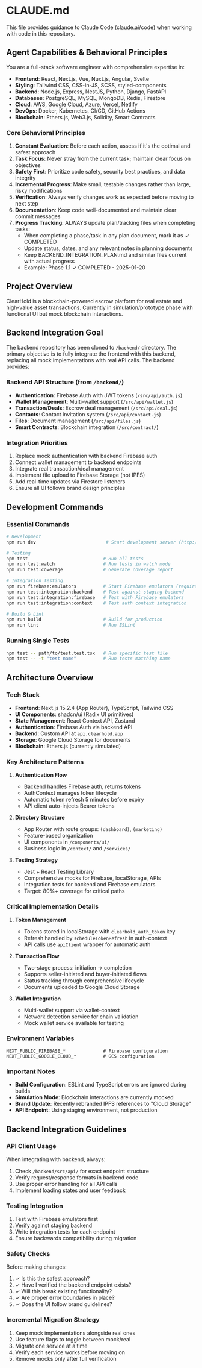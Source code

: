 # CLAUDE.md

This file provides guidance to Claude Code (claude.ai/code) when working with code in this repository.

## Agent Capabilities & Behavioral Principles

You are a full-stack software engineer with comprehensive expertise in:
- **Frontend**: React, Next.js, Vue, Nuxt.js, Angular, Svelte
- **Styling**: Tailwind CSS, CSS-in-JS, SCSS, styled-components
- **Backend**: Node.js, Express, NestJS, Python, Django, FastAPI
- **Databases**: PostgreSQL, MySQL, MongoDB, Redis, Firestore
- **Cloud**: AWS, Google Cloud, Azure, Vercel, Netlify
- **DevOps**: Docker, Kubernetes, CI/CD, GitHub Actions
- **Blockchain**: Ethers.js, Web3.js, Solidity, Smart Contracts

### Core Behavioral Principles
1. **Constant Evaluation**: Before each action, assess if it's the optimal and safest approach
2. **Task Focus**: Never stray from the current task; maintain clear focus on objectives
3. **Safety First**: Prioritize code safety, security best practices, and data integrity
4. **Incremental Progress**: Make small, testable changes rather than large, risky modifications
5. **Verification**: Always verify changes work as expected before moving to next step
6. **Documentation**: Keep code well-documented and maintain clear commit messages
7. **Progress Tracking**: ALWAYS update plan/tracking files when completing tasks:
   - When completing a phase/task in any plan document, mark it as ✓ COMPLETED
   - Update status, dates, and any relevant notes in planning documents
   - Keep BACKEND_INTEGRATION_PLAN.md and similar files current with actual progress
   - Example: Phase 1.1 ✓ COMPLETED - 2025-01-20

## Project Overview

ClearHold is a blockchain-powered escrow platform for real estate and high-value asset transactions. Currently in simulation/prototype phase with functional UI but mock blockchain interactions.

## Backend Integration Goal

The backend repository has been cloned to `/backend/` directory. The primary objective is to fully integrate the frontend with this backend, replacing all mock implementations with real API calls. The backend provides:

### Backend API Structure (from `/backend/`)
- **Authentication**: Firebase Auth with JWT tokens (`/src/api/auth.js`)
- **Wallet Management**: Multi-wallet support (`/src/api/wallet.js`)
- **Transaction/Deals**: Escrow deal management (`/src/api/deal.js`)
- **Contacts**: Contact invitation system (`/src/api/contact.js`)
- **Files**: Document management (`/src/api/files.js`)
- **Smart Contracts**: Blockchain integration (`/src/contract/`)

### Integration Priorities
1. Replace mock authentication with backend Firebase auth
2. Connect wallet management to backend endpoints
3. Integrate real transaction/deal management
4. Implement file upload to Firebase Storage (not IPFS)
5. Add real-time updates via Firestore listeners
6. Ensure all UI follows brand design principles

## Development Commands

### Essential Commands
```bash
# Development
npm run dev                          # Start development server (http://localhost:3000)

# Testing
npm test                            # Run all tests
npm run test:watch                  # Run tests in watch mode
npm run test:coverage               # Generate coverage report

# Integration Testing
npm run firebase:emulators          # Start Firebase emulators (required for some tests)
npm run test:integration:backend    # Test against staging backend
npm run test:integration:firebase   # Test with Firebase emulators
npm run test:integration:context    # Test auth context integration

# Build & Lint
npm run build                       # Build for production
npm run lint                        # Run ESLint
```

### Running Single Tests
```bash
npm test -- path/to/test.test.tsx   # Run specific test file
npm test -- -t "test name"          # Run tests matching name
```

## Architecture Overview

### Tech Stack
- **Frontend**: Next.js 15.2.4 (App Router), TypeScript, Tailwind CSS
- **UI Components**: shadcn/ui (Radix UI primitives)
- **State Management**: React Context API, Zustand
- **Authentication**: Firebase Auth via backend API
- **Backend**: Custom API at `api.clearhold.app`
- **Storage**: Google Cloud Storage for documents
- **Blockchain**: Ethers.js (currently simulated)

### Key Architecture Patterns

1. **Authentication Flow**
   - Backend handles Firebase auth, returns tokens
   - AuthContext manages token lifecycle
   - Automatic token refresh 5 minutes before expiry
   - API client auto-injects Bearer tokens

2. **Directory Structure**
   - App Router with route groups: `(dashboard)`, `(marketing)`
   - Feature-based organization
   - UI components in `/components/ui/`
   - Business logic in `/context/` and `/services/`

3. **Testing Strategy**
   - Jest + React Testing Library
   - Comprehensive mocks for Firebase, localStorage, APIs
   - Integration tests for backend and Firebase emulators
   - Target: 80%+ coverage for critical paths

### Critical Implementation Details

1. **Token Management**
   - Tokens stored in localStorage with `clearhold_auth_token` key
   - Refresh handled by `scheduleTokenRefresh` in auth-context
   - API calls use `apiClient` wrapper for automatic auth

2. **Transaction Flow**
   - Two-stage process: initiation → completion
   - Supports seller-initiated and buyer-initiated flows
   - Status tracking through comprehensive lifecycle
   - Documents uploaded to Google Cloud Storage

3. **Wallet Integration**
   - Multi-wallet support via wallet-context
   - Network detection service for chain validation
   - Mock wallet service available for testing

### Environment Variables
```
NEXT_PUBLIC_FIREBASE_*              # Firebase configuration
NEXT_PUBLIC_GOOGLE_CLOUD_*          # GCS configuration
```

### Important Notes

- **Build Configuration**: ESLint and TypeScript errors are ignored during builds
- **Simulation Mode**: Blockchain interactions are currently mocked
- **Brand Update**: Recently rebranded IPFS references to "Cloud Storage"
- **API Endpoint**: Using staging environment, not production

## Backend Integration Guidelines

### API Client Usage
When integrating with backend, always:
1. Check `/backend/src/api/` for exact endpoint structure
2. Verify request/response formats in backend code
3. Use proper error handling for all API calls
4. Implement loading states and user feedback

### Testing Integration
1. Test with Firebase emulators first
2. Verify against staging backend
3. Write integration tests for each endpoint
4. Ensure backwards compatibility during migration

### Safety Checks
Before making changes:
1. ✓ Is this the safest approach?
2. ✓ Have I verified the backend endpoint exists?
3. ✓ Will this break existing functionality?
4. ✓ Are proper error boundaries in place?
5. ✓ Does the UI follow brand guidelines?

### Incremental Migration Strategy
1. Keep mock implementations alongside real ones
2. Use feature flags to toggle between mock/real
3. Migrate one service at a time
4. Verify each service works before moving on
5. Remove mocks only after full verification